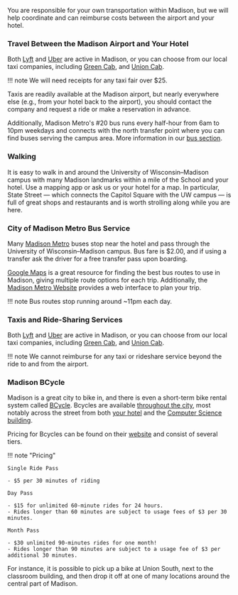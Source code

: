 
You are responsible for your own transportation within Madison, but we will help
coordinate and can reimburse costs between the airport and your hotel.

### Travel Between the Madison Airport and Your Hotel

Both [Lyft](https://www.lyft.com/) and [Uber](https://www.uber.com/ride/) are active in Madison,
or you can choose from our local taxi companies, including [Green Cab](https://greencabmadison.com), and
[Union Cab](https://www.unioncab.com/).

!!! note
    We will need receipts for any taxi fair over $25.

Taxis are readily available at the Madison airport, but nearly everywhere else (e.g., from your
hotel back to the airport), you should contact the company and request a ride or
make a reservation in advance.  

Additionally, Madison Metro's #20 bus runs every half-hour from 6am to 10pm weekdays and connects 
with the north transfer point where you can find buses serving the campus area. 
More information in our [bus section](#city-of-madison-metro-bus-service).

### Walking

It is easy to walk in and around the University of Wisconsin&ndash;Madison
campus with many Madison landmarks within a mile of the School and your hotel.
Use a mapping app or ask us or your hotel for a map.  In particular,
State Street&nbsp;&mdash; which connects the Capitol Square with the UW
campus&nbsp;&mdash; is full of great shops and restaurants and is worth
strolling along while you are here.

### City of Madison Metro Bus Service

Many [Madison Metro](https://www.cityofmadison.com/metro) buses stop near the
hotel and pass through the University of Wisconsin&ndash;Madison campus.  Bus
fare is $2.00, and if using a transfer ask the driver for a free transfer pass
upon boarding.

[Google Maps](https://www.google.com/maps) is a great resource for finding the best bus routes to use in Madison,
giving multiple route options for each trip. Additionally, the [Madison Metro Website](https://www.cityofmadison.com/metro/routes-schedules)
provides a web interface to plan your trip.

!!! note 
    Bus routes stop running around ~11pm each day.


### Taxis and Ride-Sharing Services

Both [Lyft](https://www.lyft.com/) and [Uber](https://www.uber.com/ride/) are active in Madison,
or you can choose from our local taxi companies, including [Green Cab](https://greencabmadison.com), and
[Union Cab](https://www.unioncab.com/).

!!! note 
    We cannot reimburse for any taxi or rideshare service beyond the ride to and from the airport.

### Madison BCycle

Madison is a great city to bike in, and there is even a short-term bike rental
system called [BCycle](https://madison.bcycle.com). Bcycles are available 
[throughout the city](https://madison.bcycle.com/nav/map), most notably across the street from both
[your hotel](https://www.google.com/maps/place/101+S+Carroll+St,+Madison,+WI+53703/@43.0728922,-89.3864063,17z/data=!3m1!4b1!4m5!3m4!1s0x8806533ec8e62ebf:0xb300ab122670241b!8m2!3d43.0728883!4d-89.3842123)
and the [Computer Science building](https://www.google.com/maps/place/Union+South/@43.0720038,-89.4098404,17z/data=!3m1!4b1!4m5!3m4!1s0x8807acc60256e4b5:0x6f185049ff291ef7!8m2!3d43.0719999!4d-89.4076464). 

Pricing for Bcycles can be found on their 
[website](https://madison.bcycle.com/nav/Join-now) and consist of several tiers.

!!! note "Pricing"

    Single Ride Pass

    - $5 per 30 minutes of riding

    Day Pass

    - $15 for unlimited 60-minute rides for 24 hours. 
    - Rides longer than 60 minutes are subject to usage fees of $3 per 30 minutes.

    Month Pass

    - $30 unlimited 90-minutes rides for one month!
    - Rides longer than 90 minutes are subject to a usage fee of $3 per additional 30 minutes.

For instance, it is
possible to pick up a bike at Union South, next to the classroom building, and
then drop it off at one of many locations around the central part of Madison.